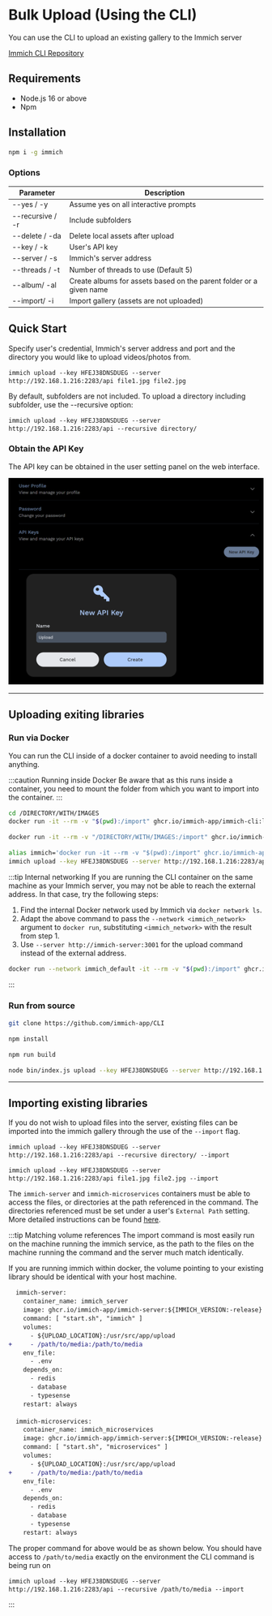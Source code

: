 # Bulk Upload (Using the CLI)

You can use the CLI to upload an existing gallery to the Immich server

[Immich CLI Repository](https://github.com/immich-app/CLI)

## Requirements

- Node.js 16 or above
- Npm

## Installation

```bash
npm i -g immich
```

### Options

| Parameter        | Description                                                         |
| ---------------- | ------------------------------------------------------------------- |
| --yes / -y       | Assume yes on all interactive prompts                               |
| --recursive / -r | Include subfolders                                                  |
| --delete / -da   | Delete local assets after upload                                    |
| --key / -k       | User's API key                                                      |
| --server / -s    | Immich's server address                                             |
| --threads / -t   | Number of threads to use (Default 5)                                |
| --album/ -al     | Create albums for assets based on the parent folder or a given name |
| --import/ -i     | Import gallery (assets are not uploaded)                            |


## Quick Start

Specify user's credential, Immich's server address and port and the directory you would like to upload videos/photos from.

```
immich upload --key HFEJ38DNSDUEG --server http://192.168.1.216:2283/api file1.jpg file2.jpg
```

By default, subfolders are not included. To upload a directory including subfolder, use the --recursive option:

```
immich upload --key HFEJ38DNSDUEG --server http://192.168.1.216:2283/api --recursive directory/
```

### Obtain the API Key

The API key can be obtained in the user setting panel on the web interface.

![Obtain Api Key](./img/obtain-api-key.png)

---

## Uploading exiting libraries

### Run via Docker

You can run the CLI inside of a docker container to avoid needing to install anything.

:::caution Running inside Docker
Be aware that as this runs inside a container, you need to mount the folder from which you want to import into the container.
:::

```bash title="Upload current directory"
cd /DIRECTORY/WITH/IMAGES
docker run -it --rm -v "$(pwd):/import" ghcr.io/immich-app/immich-cli:latest upload --key HFEJ38DNSDUEG --server http://192.168.1.216:2283/api
```

```bash title="Upload target directory"
docker run -it --rm -v "/DIRECTORY/WITH/IMAGES:/import" ghcr.io/immich-app/immich-cli:latest upload --key HFEJ38DNSDUEG --server http://192.168.1.216:2283/api
```

```bash title="Create an alias"
alias immich='docker run -it --rm -v "$(pwd):/import" ghcr.io/immich-app/immich-cli:latest'
immich upload --key HFEJ38DNSDUEG --server http://192.168.1.216:2283/api
```

:::tip Internal networking
If you are running the CLI container on the same machine as your Immich server, you may not be able to reach the external address. In that case, try the following steps:

1. Find the internal Docker network used by Immich via `docker network ls`.
2. Adapt the above command to pass the `--network <immich_network>` argument to `docker run`, substituting `<immich_network>` with the result from step 1.
3. Use `--server http://immich-server:3001` for the upload command instead of the external address.

```bash title="Upload to internal address"
docker run --network immich_default -it --rm -v "$(pwd):/import" ghcr.io/immich-app/immich-cli:latest upload --key HFEJ38DNSDUEG --server http://immich-server:3001
```

:::

### Run from source

```bash title="Clone Repository"
git clone https://github.com/immich-app/CLI
```

```bash title="Install dependencies"
npm install
```

```bash title="Build the project"
npm run build
```

```bash title="Run the command"
node bin/index.js upload --key HFEJ38DNSDUEG --server http://192.168.1.216:2283/api --recursive your/asset/directory
```

---

## Importing existing libraries

If you do not wish to upload files into the server, existing files can be imported into the immich gallery through the use of the `--import` flag.

```
immich upload --key HFEJ38DNSDUEG --server http://192.168.1.216:2283/api --recursive directory/ --import
```
```
immich upload --key HFEJ38DNSDUEG --server http://192.168.1.216:2283/api file1.jpg file2.jpg --import
```

The `immich-server` and `immich-microservices` containers must be able to access the files, or directories at the path referenced in the command. The directories referenced must be set under a user's `External Path` setting. More detailed instructions can be found [here](/docs/features/read-only-gallery).


:::tip Matching volume references
The import command is most easily run on the machine running the immich service, as the path to the files on the machine running the command and the server much match identically.

If you are running immich within docker, the volume pointing to your existing library should be identical with your host machine.

```diff title="docker-compose.yml"
  immich-server:
    container_name: immich_server
    image: ghcr.io/immich-app/immich-server:${IMMICH_VERSION:-release}
    command: [ "start.sh", "immich" ]
    volumes:
      - ${UPLOAD_LOCATION}:/usr/src/app/upload
+     - /path/to/media:/path/to/media
    env_file:
      - .env
    depends_on:
      - redis
      - database
      - typesense
    restart: always

  immich-microservices:
    container_name: immich_microservices
    image: ghcr.io/immich-app/immich-server:${IMMICH_VERSION:-release}
    command: [ "start.sh", "microservices" ]
    volumes:
      - ${UPLOAD_LOCATION}:/usr/src/app/upload
+     - /path/to/media:/path/to/media
    env_file:
      - .env
    depends_on:
      - redis
      - database
      - typesense
    restart: always
```

The proper command for above would be as shown below. You should have access to `/path/to/media` exactly on the environment the CLI command is being run on

```
immich upload --key HFEJ38DNSDUEG --server http://192.168.1.216:2283/api --recursive /path/to/media --import
```

:::